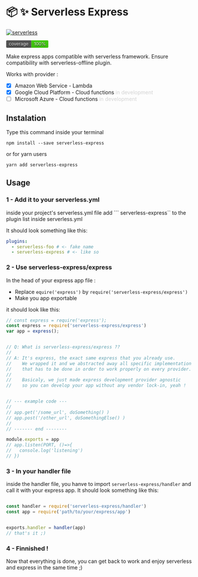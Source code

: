 # :package: :sparkles: Serverless Express
[![serverless](http://public.serverless.com/badges/v3.svg)](http://www.serverless.com) <div class="badge">
  <span class="badge_text grey">coverage</span>
  <span class="badge_text green">100%</span>
  <div class="shadow"></div>
</div> 

<style>
  .badge {
    display: inline-block;
    position: relative;
    top: -1px;
    height: 20px;
    color: white;
    background: grey;
    font-size: 12px;
    border-radius: 3px;
    align-items: center;
    overflow: hidden;
    text-spacing: 0px;
  }
  .badge_text {
    display: inline-flex;
    padding: 0px 7px;
    height: 100%;
    margin: 0px;
    align-items: center;
    text-shadow: 0px 1px 1px #010101;
    /* vertical-align: bottom; */
  }
  .shadow {
    position: absolute;
    bottom: 0px;
    left: 0px;
    width: 100%;
    /* hei */
    box-shadow: 0px 0px 20px 3px black;
    opacity: 0.3;
  }
  .grey {
    background: #555;
  }
  .green {
    margin-left: -2px;
    background: #4c1;
  }
</style>

Make express apps compatible with serverless framework. 
Ensure compatibility with serverless-offline plugin.

Works with provider :
  - [x] Amazon Web Service - Lambda
  - [x] Google Cloud Platform - Cloud functions <span style="color:lightgrey"> in development </span>
  - [ ] Microsoft Azure - Cloud functions <span style="color:lightgrey"> in development </span>

## Instalation
Type this command inside your terminal
```
npm install --save serverless-express
```

or for yarn users
```
yarn add serverless-express
```


## Usage

### 1 - Add it to your serverless.yml

inside your project's serverless.yml file add ``` serverless-express`` to the plugin list inside serverless.yml

It should look something like this:
```YAML
plugins:
  - serverless-foo # <- fake name
  - serverless-express # <- like so
```

### 2 - Use serverless-express/express

In the head of your express app file :
- Replace `equire('express')` by `require('serverless-express/express')`
- Make you app exportable

it should look like this:
```js
// const express = require('express');
const express = require('serverless-express/express')
var app = express();


// Q: What is serverless-express/express ??
//
// A: It's express, the exact same express that you already use.
//    We wrapped it and we abstracted away all specific implementation 
//    that has to be done in order to work properly on every provider.
//
//    Basicaly, we just made express development provider agnostic
//    so you can develop your app without any vendor lock-in, yeah !


// --- example code ---
//
// app.get('/some_url', doSomething() )
// app.post('/other_url', doSomethingElse() )
//
// ------- end --------

module.exports = app
// app.listen(PORT, ()=>{
//   console.log('listening')  
// })

```


### 3 - In your handler file
inside the handler file, you hanve to import ```serverless-express/handler``` and call it with your express app.
It should look something like this:

```js

const handler = require('serverless-express/handler')
const app = require('path/to/your/express/app')


exports.handler = handler(app)
// that's it ;)
```

### 4 - Finnished !

Now that everything is done, you can get back to work and enjoy serverless and express in the same time ;)

